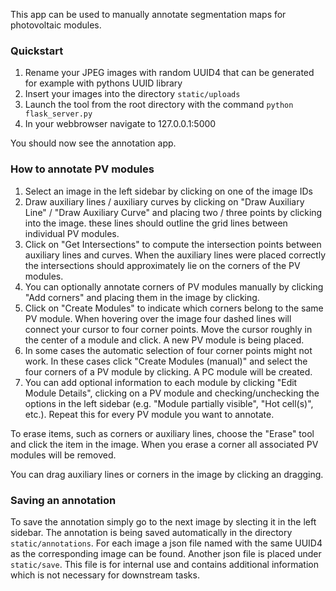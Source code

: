 This app can be used to manually annotate segmentation maps for photovoltaic modules.


### Quickstart

1) Rename your JPEG images with random UUID4 that can be generated for example with pythons UUID library
1) Insert your images into the directory `static/uploads`
2) Launch the tool from the root directory with the command `python flask_server.py`
3) In your webbrowser navigate to 127.0.0.1:5000

You should now see the annotation app.


### How to annotate PV modules

1) Select an image in the left sidebar by clicking on one of the image IDs
2) Draw auxiliary lines / auxiliary curves by clicking on "Draw Auxiliary Line" / "Draw Auxiliary Curve" and placing two / three points by clicking into the image. these lines should outline the grid lines between individual PV modules.
3) Click on "Get Intersections" to compute the intersection points between auxiliary lines and curves. When the auxiliary lines were placed correctly the intersections should approximately lie on the corners of the PV modules.
4) You can optionally annotate corners of PV modules manually by clicking "Add corners" and placing them in the image by clicking.
5) Click on "Create Modules" to indicate which corners belong to the same PV module. When hovering over the image four dashed lines will connect your cursor to four corner points. Move the cursor roughly in the center of a module and click. A new PV module is being placed.
6) In some cases the automatic selection of four corner points might not work. In these cases click "Create Modules (manual)" and select the four corners of a PV module by clicking. A PC module will be created.
7) You can add optional information to each module by clicking "Edit Module Details", clicking on a PV module and checking/unchecking the options in the left sidebar (e.g. "Module partially visible", "Hot cell(s)", etc.). Repeat this for every PV module you want to annotate.

To erase items, such as corners or auxiliary lines, choose the "Erase" tool and click the item in the image. When you erase a corner all associated PV modules will be removed.

You can drag auxiliary lines or corners in the image by clicking an dragging.


### Saving an annotation

To save the annotation simply go to the next image by slecting it in the left sidebar. The annotation is being saved automatically in the directory `static/annotations`. For each image a json file named with the same UUID4 as the corresponding image can be found. Another json file is placed under `static/save`. This file is for internal use and contains additional information which is not necessary for downstream tasks.